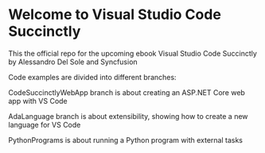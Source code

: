 # Welcome to Visual Studio Code Succinctly
This the official repo for the upcoming ebook Visual Studio Code Succinctly by Alessandro Del Sole and Syncfusion

Code examples are divided into different branches:

CodeSuccinctlyWebApp branch is about creating an ASP.NET Core web app with VS Code

AdaLanguage branch is about extensibility, showing how to create a new language for VS Code

PythonPrograms is about running a Python program with external tasks

